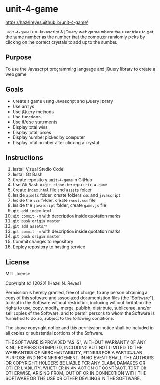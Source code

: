 # unit-4-game

https://hazelreyes.github.io/unit-4-game/

`unit-4-game` is a Javascript & jQuery web game where the user tries to get the same number as the number that the computer randomly picks by clicking on the correct crystals to add up to the number.

## Purpose

To use the Javascript programming language and jQuery library to create a web game

## Goals

- Create a game using Javascript and jQuery library
- Use arrays
- Use jQuery methods
- Use functions
- Use if/else statements
- Display total wins
- Display total losses
- Display number picked by computer
- Display total number after clicking a crystal

## Instructions

1. Install Visual Studio Code
1. Install Git Bash
1. Create repository `unit-4-game` in GitHub
1. Use Git Bash to `git clone` the repo `unit-4-game`
1. Create `index.html` file and `assets` folder
1. Inside `assets` folder, create folders `css` and `javascript`
1. Inside the `css` folder, create `reset.css` file
1. Inside the `javascript` folder, create `game.js` file
1. `git add index.html`
1. `git commit -m` with description inside quotation marks
1. `git push origin master`
1. `git add assets/*`
1. `git commit -m` with description inside quotation marks
1. `git push origin master`
1. Commit changes to repository
1. Deploy repository to hosting service

## License

MIT License

Copyright (c) [2020] [Hazel N. Reyes]

Permission is hereby granted, free of charge, to any person obtaining a copy
of this software and associated documentation files (the "Software"), to deal
in the Software without restriction, including without limitation the rights
to use, copy, modify, merge, publish, distribute, sublicense, and/or sell
copies of the Software, and to permit persons to whom the Software is
furnished to do so, subject to the following conditions:

The above copyright notice and this permission notice shall be included in all
copies or substantial portions of the Software.

THE SOFTWARE IS PROVIDED "AS IS", WITHOUT WARRANTY OF ANY KIND, EXPRESS OR
IMPLIED, INCLUDING BUT NOT LIMITED TO THE WARRANTIES OF MERCHANTABILITY,
FITNESS FOR A PARTICULAR PURPOSE AND NONINFRINGEMENT. IN NO EVENT SHALL THE
AUTHORS OR COPYRIGHT HOLDERS BE LIABLE FOR ANY CLAIM, DAMAGES OR OTHER
LIABILITY, WHETHER IN AN ACTION OF CONTRACT, TORT OR OTHERWISE, ARISING FROM,
OUT OF OR IN CONNECTION WITH THE SOFTWARE OR THE USE OR OTHER DEALINGS IN THE
SOFTWARE.
